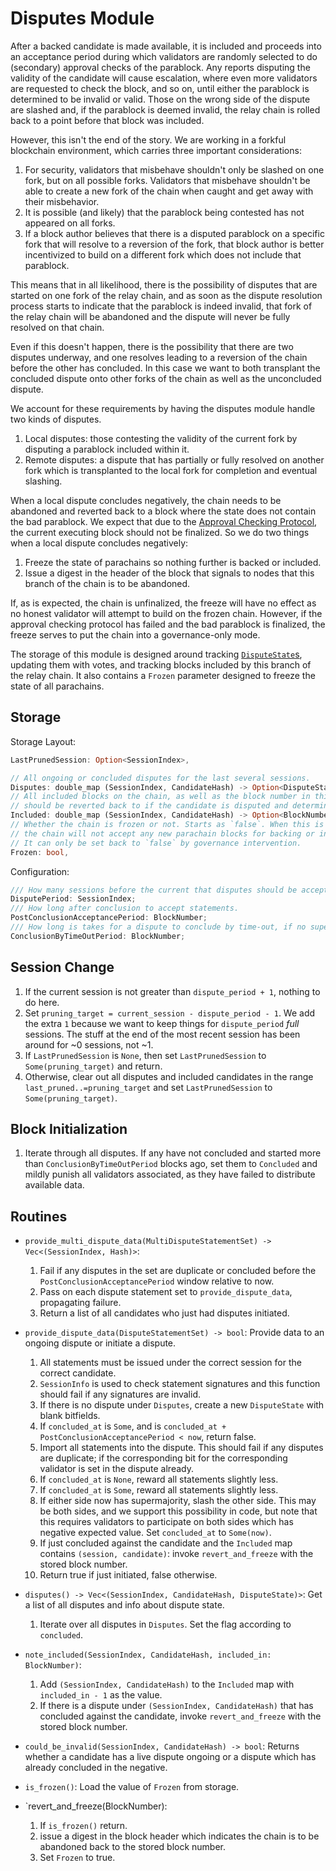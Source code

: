 # Disputes Module

After a backed candidate is made available, it is included and proceeds into an acceptance period during which validators are randomly selected to do (secondary) approval checks of the parablock. Any reports disputing the validity of the candidate will cause escalation, where even more validators are requested to check the block, and so on, until either the parablock is determined to be invalid or valid. Those on the wrong side of the dispute are slashed and, if the parablock is deemed invalid, the relay chain is rolled back to a point before that block was included.

However, this isn't the end of the story. We are working in a forkful blockchain environment, which carries three important considerations:

1. For security, validators that misbehave shouldn't only be slashed on one fork, but on all possible forks. Validators that misbehave shouldn't be able to create a new fork of the chain when caught and get away with their misbehavior.
1. It is possible (and likely) that the parablock being contested has not appeared on all forks.
1. If a block author believes that there is a disputed parablock on a specific fork that will resolve to a reversion of the fork, that block author is better incentivized to build on a different fork which does not include that parablock.

This means that in all likelihood, there is the possibility of disputes that are started on one fork of the relay chain, and as soon as the dispute resolution process starts to indicate that the parablock is indeed invalid, that fork of the relay chain will be abandoned and the dispute will never be fully resolved on that chain.

Even if this doesn't happen, there is the possibility that there are two disputes underway, and one resolves leading to a reversion of the chain before the other has concluded. In this case we want to both transplant the concluded dispute onto other forks of the chain as well as the unconcluded dispute.

We account for these requirements by having the disputes module handle two kinds of disputes.

1. Local disputes: those contesting the validity of the current fork by disputing a parablock included within it.
1. Remote disputes: a dispute that has partially or fully resolved on another fork which is transplanted to the local fork for completion and eventual slashing.

When a local dispute concludes negatively, the chain needs to be abandoned and reverted back to a block where the state does not contain the bad parablock. We expect that due to the [Approval Checking Protocol](../protocol-approval.md), the current executing block should not be finalized. So we do two things when a local dispute concludes negatively:
1. Freeze the state of parachains so nothing further is backed or included.
1. Issue a digest in the header of the block that signals to nodes that this branch of the chain is to be abandoned.

If, as is expected, the chain is unfinalized, the freeze will have no effect as no honest validator will attempt to build on the frozen chain. However, if the approval checking protocol has failed and the bad parablock is finalized, the freeze serves to put the chain into a governance-only mode.

The storage of this module is designed around tracking [`DisputeState`s](../types/disputes.md#disputestate), updating them with votes, and tracking blocks included by this branch of the relay chain. It also contains a `Frozen` parameter designed to freeze the state of all parachains.

## Storage

Storage Layout:

```rust
LastPrunedSession: Option<SessionIndex>,

// All ongoing or concluded disputes for the last several sessions.
Disputes: double_map (SessionIndex, CandidateHash) -> Option<DisputeState>,
// All included blocks on the chain, as well as the block number in this chain that
// should be reverted back to if the candidate is disputed and determined to be invalid.
Included: double_map (SessionIndex, CandidateHash) -> Option<BlockNumber>,
// Whether the chain is frozen or not. Starts as `false`. When this is `true`,
// the chain will not accept any new parachain blocks for backing or inclusion.
// It can only be set back to `false` by governance intervention.
Frozen: bool,
```

Configuration:

```rust
/// How many sessions before the current that disputes should be accepted for.
DisputePeriod: SessionIndex;
/// How long after conclusion to accept statements.
PostConclusionAcceptancePeriod: BlockNumber;
/// How long is takes for a dispute to conclude by time-out, if no supermajority is reached.
ConclusionByTimeOutPeriod: BlockNumber;
```

## Session Change

1. If the current session is not greater than `dispute_period + 1`, nothing to do here.
1. Set `pruning_target = current_session - dispute_period - 1`. We add the extra `1` because we want to keep things for `dispute_period` _full_ sessions. The stuff at the end of the most recent session has been around for ~0 sessions, not ~1.
1. If `LastPrunedSession` is `None`, then set `LastPrunedSession` to `Some(pruning_target)` and return.
1. Otherwise, clear out all disputes and included candidates in the range `last_pruned..=pruning_target` and set `LastPrunedSession` to `Some(pruning_target)`.

## Block Initialization

1. Iterate through all disputes. If any have not concluded and started more than `ConclusionByTimeOutPeriod` blocks ago, set them to `Concluded` and mildly punish all validators associated, as they have failed to distribute available data.

## Routines

* `provide_multi_dispute_data(MultiDisputeStatementSet) -> Vec<(SessionIndex, Hash)>`:
  1. Fail if any disputes in the set are duplicate or concluded before the `PostConclusionAcceptancePeriod` window relative to now.
  1. Pass on each dispute statement set to `provide_dispute_data`, propagating failure.
  1. Return a list of all candidates who just had disputes initiated.

* `provide_dispute_data(DisputeStatementSet) -> bool`: Provide data to an ongoing dispute or initiate a dispute.
  1. All statements must be issued under the correct session for the correct candidate. 
  1. `SessionInfo` is used to check statement signatures and this function should fail if any signatures are invalid.
  1. If there is no dispute under `Disputes`, create a new `DisputeState` with blank bitfields.
  1. If `concluded_at` is `Some`, and is `concluded_at + PostConclusionAcceptancePeriod < now`, return false.
  1. Import all statements into the dispute. This should fail if any disputes are duplicate; if the corresponding bit for the corresponding validator is set in the dispute already.
  1. If `concluded_at` is `None`, reward all statements slightly less.
  1. If `concluded_at` is `Some`, reward all statements slightly less.
  1. If either side now has supermajority, slash the other side. This may be both sides, and we support this possibility in code, but note that this requires validators to participate on both sides which has negative expected value. Set `concluded_at` to `Some(now)`.
  1. If just concluded against the candidate and the `Included` map contains `(session, candidate)`: invoke `revert_and_freeze` with the stored block number.
  1. Return true if just initiated, false otherwise.

* `disputes() -> Vec<(SessionIndex, CandidateHash, DisputeState)>`: Get a list of all disputes and info about dispute state.
  1. Iterate over all disputes in `Disputes`. Set the flag according to `concluded`.

* `note_included(SessionIndex, CandidateHash, included_in: BlockNumber)`:
  1. Add `(SessionIndex, CandidateHash)` to the `Included` map with `included_in - 1` as the value.
  1. If there is a dispute under `(SessionIndex, CandidateHash)` that has concluded against the candidate, invoke `revert_and_freeze` with the stored block number.

* `could_be_invalid(SessionIndex, CandidateHash) -> bool`: Returns whether a candidate has a live dispute ongoing or a dispute which has already concluded in the negative.

* `is_frozen()`: Load the value of `Frozen` from storage.

* `revert_and_freeze(BlockNumber):
  1. If `is_frozen()` return.
  1. issue a digest in the block header which indicates the chain is to be abandoned back to the stored block number.
  1. Set `Frozen` to true.
